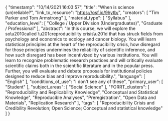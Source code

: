 {
    "timestamp": "10/14/2021 16:03:57",
    "title": "When is science (un)reliable?",
    "link_to_resource": "https://osf.io/9hytb/",
    "creators": [
        "Tim Parker and Tom Armstrong"
    ],
    "material_type": [
        "Syllabus"
    ],
    "education_level": [
        "College / Upper Division (Undergraduates)",
        "Graduate / Professional"
    ],
    "abstract": "In this course, we will explore the so\u2010called \u201creproducibility crisis\u201d that has struck fields from psychology and economics to ecology and cancer biology. You will learn statistical principles at the heart of the reproducibility crisis, how disregard for those principles undermines the reliability of scientific inference, and how such disregard has been incentivized by various institutions. You will learn to recognize problematic research practices and will critically evaluate scientific claims both in the scientific literature and in the popular press. Further, you will evaluate and debate proposals for institutional policies designed to reduce bias and improve reproducibility.",
    "language": [
        "English"
    ],
    "conditions_of_use": "I don't see any of these",
    "primary_user": [
        "Student"
    ],
    "subject_areas": [
        "Social Science"
    ],
    "FORRT_clusters": [
        "Reproducibility and Replicability Knowledge",
        "Conceptual and Statistical Knowledge",
        "Reproducible Analyses",
        "Preregistration",
        "Open Data and Materials",
        "Replication Research"
    ],
    "tags": [
        "Reproducibility Crisis and Credibility Revolution; Open Science; Conceptual and statistical knowledge"
    ]
}
